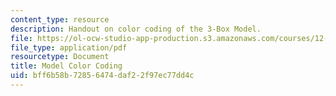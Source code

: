 ```yaml
---
content_type: resource
description: Handout on color coding of the 3-Box Model.
file: https://ol-ocw-studio-app-production.s3.amazonaws.com/courses/12-740-paleoceanography-spring-2008/bff6b58b72856474daf22f97ec77dd4c_modelcolorcoding.pdf
file_type: application/pdf
resourcetype: Document
title: Model Color Coding
uid: bff6b58b-7285-6474-daf2-2f97ec77dd4c
---
```

